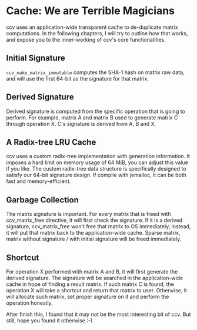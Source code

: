 Cache: We are Terrible Magicians
================================

ccv uses an application-wide transparent cache to de-duplicate matrix computations.  In the
following chapters, I will try to outline how that works, and expose you to the inner-working
of ccv's core functionalities.

Initial Signature
-----------------

`ccv_make_matrix_immutable` computes the SHA-1 hash on matrix raw data, and will use the first
64-bit as the signature for that matrix.

Derived Signature
-----------------

Derived signature is computed from the specific operation that is going to perform.  For example,
matrix A and matrix B used to generate matrix C through operation X.  C's signature is derived
from A, B and X.

A Radix-tree LRU Cache
----------------------

ccv uses a custom radix-tree implementation with generation information. It imposes a hard
limit on memory usage of 64 MiB, you can adjust this value if you like.  The custom radix-tree
data structure is specifically designed to satisfy our 64-bit signature design. If compile with
jemalloc, it can be both fast and memory-efficient.

Garbage Collection
------------------

The matrix signature is important. For every matrix that is freed with ccv_matrix_free directive,
it will first check the signature. If it is a derived signature, ccv_matrix_free won't free
that matrix to OS immediately, instead, it will put that matrix back to the application-wide
cache. Sparse matrix, matrix without signature / with initial signature will be freed immediately.

Shortcut
--------

For operation X performed with matrix A and B, it will first generate the derived signature. The
signature will be searched in the application-wide cache in hope of finding a result matrix. If
such matrix C is found, the operation X will take a shortcut and return that matrix to
user. Otherwise, it will allocate such matrix, set proper signature on it and perform the
operation honestly.

After finish this, I found that it may not be the most interesting bit of ccv.  But still,
hope you found it otherwise :-)
